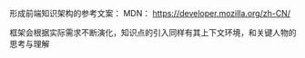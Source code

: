 形成前端知识架构的参考文案：
MDN： https://developer.mozilla.org/zh-CN/

框架会根据实际需求不断演化，知识点的引入同样有其上下文环境，和关键人物的思考与理解
